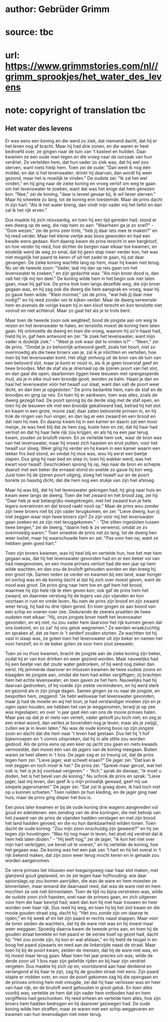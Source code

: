 # author: Gebrüder Grimm
# source: tbc
# url: https://www.grimmstories.com/nl//grimm_sprookjes/het_water_des_levens
# note: copyright of translation tbc

## Het water des levens 

Er was eens een koning en die werd zo ziek, dat niemand dacht, dat hij
er het leven nog af bracht. Maar hij had drie zonen, en die waren er
heel bedroefd over, ze gingen naar de tuin van 't kasteel en huilden.
Daar kwamen ze een oude man tegen en die vroeg naar de oorzaak van hun
verdriet. Ze vertelden hem, dat hun vader zo ziek was, dat hij wel zou
sterven, want niets hielp hem. Toen zei de oude: "Dan weet ik nog één
middel, en dat is het levenswater; drinkt hij daarvan, dan wordt hij
weer gezond, maar het is moeilijk te vinden." De oudste zei: "Ik zal
het wel vinden," en hij ging naar de zieke koning en vroeg verlof om
weg te gaan om het levenswater te zoeken, want dat was het enige dat hem
genezen kon. "Nee," zei de koning, "daar is teveel gevaar bij, ik wil
liever sterven." Maar hij smeekte zo lang, tot de koning erin
toestemde. Maar de prins dacht in zijn hart: "Als ik het water breng,
dan vindt mijn vader mij het liefst en dan zal ik het rijk erven."

Dus maakte hij zich reisvaardig, en toen hij een tijd gereden had, stond
er een dwerg op de weg, die riep hem zo aan: "Waarheen ga je zo
snel?" - "Dom wezen," zei de prins zeer trots, "heb jij daar iets
mee te maken?" en hij reed verder. Maar het kleine ventje was boos
geworden en had een kwade wens gedaan. Kort daarop kwam de prins terecht
in een bergkloof, en hoe verder hij reed, hoe dichter de bergen naar
elkaar toe kwamen, en eindelijk werd de weg zo smal, dat hij geen stap
meer verder kon; het was niet mogelijk het paard te keren of uit het
zadel te gaan, hij zat daar gevangen. De zieke koning wachtte lang op
hem, maar hij kwam niet terug. Nu zei de tweede zoon: "Vader, laat mij
dan op reis gaan om het levenswater te zoeken," en zijn gedachte was:
"Als mijn broer dood is, dan valt het rijk mij ten deel." De koning
wilde hem in het begin ook niet laten gaan, maar hij gaf toe. De prins
trok toen langs dezelfde weg, die zijn broer gegaan was, en hij zag ook
die dwerg die hem aansprak en vroeg, waar hij zo gauw heen wilde.
"Klein mormel," zei de prins, "wat heb jij daar mee nodig?" en hij
reed zonder om te kijken verder. Maar de dwerg verwenste hem en evenals
de vorige kwam hij in een kloof terecht en kon tenslotte niet vooruit en
niet achteruit. Maar zo gaat het als je te trots bent.

Maar toen de tweede zoon ook wegbleef, bood de jongste aan om weg te
reizen en het levenswater te halen, en tenslotte moest de koning hem
laten gaan. Hij ontmoette de dwerg en toen die vroeg, waarom hij zo'n
haast had, hield hij in, gaf hem antwoord en zei: "Ik zoek het
levenswater, want mijn vader is dodelijk ziek." - "Weet je ook waar
dat te vinden is?" - "Neen," zei de prins. "Omdat je zo behoorlijk
antwoord geeft, zoals het hoort, niet zo overmoedig als die twee broers
van je, zal ik je inlichten en vertellen, hoe men bij het levenswater
komt. Het stijgt omhoog uit de bron van de tuin van een betoverd slot,
maar je komt er nooit in, als ik je geen toverstaf geef en twee
broodjes. Met de staf sla je driemaal op de ijzeren poort van het slot,
en dan gaat die open; daarbinnen liggen twee leeuwen met opengesperde
muil, als je in elke muil een broodje gooit, worden ze kalm. Haast je
dan en haal het levenswater vóór het twaalf uur slaat, want dan valt de
poort weer dicht, en dan ben je opgesloten." De prins bedankte hem, nam
de staf en de broodjes en ging op reis. En toen hij er aankwam, toen was
alles, zoals de dwerg gezegd had. De poort sprong bij de derde slag met
de staf open, en toen hij de leeuwen elk met een broodje gekalmeerd had,
betrad hij het slot en kwam in een grote, mooie zaal; daar zaten
betoverde prinsen in, en hij trok de ringen van hun vinger, en dan lag
er een zwaard en een brood en dat nam hij mee. En daarop kwam hij in een
kamer en daarin zat een mooi meisje, ze was heel blij dat ze hem zag,
kuste hem en zei, dat hij haar had verlost en dat hij haar hele rijk zou
krijgen, en als hij na een jaar terug kwam, zouden ze bruiloft vieren.
En ze vertelde hem ook, waar de bron was van het levenswater, maar hij
moest zich haasten en eruit putten, voor het twaalf uur sloeg. Weer ging
hij verder en hij kwam in een kamer waarin een lekker fris bed stond, en
omdat hij moe was, wou hij eerst een beetje slapen. Dus ging hij naar
bed en sliep in; toen hij wakker werd, was het kwart voor twaalf.
Geschrokken sprong hij op, liep naar de bron en schepte daaruit met een
beker die ernaast stond en snelde zo gauw hij kon weg. Juist toen hij de
ijzeren poort uitging, sloeg het twaalf uur en de poort bonkte zo
haastig dicht, dat die hem nog een stukje van zijn hiel afsloeg.

Maar hij was blij, dat hij het levenswater gekregen had; hij ging naar
huis en kwam weer langs de dwerg. Toen die het zwaard en het brood zag,
zei hij: "Daar heb je wat belangrijks meegekregen, met het zwaard kun
je hele legers overwinnen en dat brood raakt nooit op." Maar de prins
wou zonder zijn twee broers niet bij zijn vader terugkomen, en zei:
"Lieve dwerg, kun jij niet zeggen waar mijn twee broers zijn? Ze zijn
vóór mij het levenswater gaan zoeken en ze zijn niet teruggekomen." -
"Die zitten ingesloten tussen twee bergen," zei de dwerg, "daarin heb
ik ze verwenst, omdat ze zo overmoedig waren." Toen smeekte de prins
net zo lang, tot de dwerg hen weer losliet, maar hij waarschuwde hem en
zei: "Pas voor hen op, want ze hebben geen goed hart."

Toen zijn broers kwamen, was hij heel blij en vertelde hun, hoe het met
hem gegaan was, dat hij het levenswater gevonden had en er een beker vol
van had meegenomen, en een mooie prinses verlost had die een jaar op hem
wilde wachten, en dan zou de bruiloft gehouden worden en dan kreeg hij
een groot rijk. Samen reden ze verder en kwamen bij een land, waar
honger en oorlog was en de koning dacht al dat hij zich over moest
geven, want de nood was groot. De prins ging naar hem toe en gaf hem het
brood, waarmee hij zijn hele rijk te eten geven kon; ook gaf de prins
hem het zwaard, en daarmee versloeg hij de legers van zijn vijanden en
kon voortaan in rust en vrede leven. Nu nam de prins zijn brood en zijn
zwaard weer terug, hij had nu drie rijken gered. En toen gingen ze aan
boord van een schip en voeren over zee. Gedurende de zeereis praatten de
twee oudsten met elkaar: "Hij, onze jongste broer heeft het levenswater
gevonden, en wij niet; nu zou vader hem daarvoor het rijk kunnen geven
dat ons toekomt, en zo zal' hij ons geluk wegnemen." Ze werden
wraakzuchtig en spraken af, dat ze hem in 't verderf zouden storten. Ze
wachtten tot hij vast in slaap was, ze goten toen het levenswater uit
zijn beker en namen het voor henzelf, en in de beker goten ze voor hem
zout zeewater.

Toen ze nu thuis kwamen, bracht de jongste aan de zieke koning zijn
beker, zodat hij er van kon drinken en weer gezond worden. Maar
nauwelijks had hij een beetje van dat zoute water gedronken, of hij werd
nog zieker dan eerst. Hij jammerde daarover en intussen kwamen de twee
oudste zoons en klaagden de jongste aan, omdat die hem had willen
vergiftigen; zij brachten hem het echte levenswater; en toen gaven ze
het hem. Nauwelijks had hij daarvan gedronken, of hij voelde zijn ziekte
verminderen, en hij werd sterk en gezond als in zijn jonge dagen. Samen
gingen ze nu naar de jongste, en bespotten hem, zeggend: "Je hebt
weliswaar het levenswater gevonden, maar jij had de moeite en wij het
loon; je had verstandiger moeten zijn en je ogen open houden; we hebben
het van je weggenomen, terwijl je op zee was ingeslapen; en over 'n
jaar gaat één van ons de mooie prinses halen. Maar pas op dat je er
niets van vertelt, vader gelooft jou toch niet; en zeg je een enkel
woord, dan verlies je bovendien nog je leven; maar als je zwijgt, zullen
we je in leven laten." Nu was de oude koning boos op zijn jongste zoon
en dacht dat die hem naar 't leven had gestaan. Dus liet hij 't hof
bijeenroepen en 't vonnis uitspreken, dat hij in alle stilte zou worden
gedood. Als de prins eens op een keer op jacht zou gaan en niets kwaads
vermoedde, dan moest één van de jagers van de koning meegaan. Buiten
waren ze heel alleen in 't bos. De jager zag er zo treurig uit, dat de
prins tegen hem zei: "Lieve jager, wat scheelt eraan?" De jager zei:
"Dat kan ik niet zeggen en toch moet ik het." De prins zei: "Spreek
maar gerust, wat het ook is: het is je bij voorbaat vergeven." -
"Ach," sprak de dienaar, "ik moet u doden, het is het bevel van de
koning." Nu schrok de prins en sprak: "Lieve jager, laat mij leven,
dan geef ik u mijn prinselijk gewaad, geef mij uw simpele
jagersmantel." De jager zei: "Dat zal ik graag doen, ik had toch niet
op u kunnen schieten." Toen ruilden ze hun kleding, en de jager ging
naar huis; maar de prins ging dieper het bos is.

Een poos later kwamen er bij de oude koning drie wagens aangereden vol
goud en edelstenen: een zending van de drie koningen, die met behulp van
het zwaard van de prins de vijanden hadden verslagen en met zijn brood
het land hadden gevoed, en die nu hun dankbaarheid wilden tonen. Toen
dacht de oude koning: "Zou mijn zoon onschuldig zijn geweest?" en hij
zei tegen zijn hovelingen: "Was hij nog maar in leven, het doet mij
verdriet dat ik hem heb laten doden." - "Hij leeft nog," zei de
jager, "ik kon het niet over mijn hart verkrijgen, uw bevel uit te
voeren," en hij vertelde de koning, hoe het gegaan was. De koning was
het een pak van 't hart en hij liet overal in 't rijk bekend maken,
dat zijn zoon weer terug mocht keren en in genade zou worden aangenomen.

De verre prinses liet intussen een toegangsweg naar haar slot maken, met
glanzend goud geplaveid, en ze zei tegen haar hofhouding: wie daar
spoorslags op zou komen aanrijden, die was de ware en hem moesten ze
binnenlaten, maar iemand die daarnaast reed, dat was de ware niet en hem
mochten ze ook niet binnenlaten. Toen de tijd nu bijna verstreken was,
wilde de oudste zoon zich haasten, snel naar de prinses gaan, en zich
uitgeven voor hem die haar bevrijd had; want dan kon hij met haar
trouwen en heer worden over haar rijk. Dus reed hij weg, en toen hij bij
het slot kwam en die mooie gouden straat zag, dacht hij: "Het zou zonde
zijn om daarop te rijden," en hij week af en liet zijn paard er rechts
naast stappen. Maar voor de toren zeiden de wachters, dat hij de ware
niet was en hij moest maar weer weggaan. Spoedig daarna kwam de tweede
prins aan, en toen hij de gouden straat bereikte en het paard er de
eerste hoef op gezet had, dacht hij: "Het zou zonde zijn, hij kon er
wat afslaan," en hij hield de teugel in en boog het paard zijwaarts en
reed aan de linkerzijde naast de straat. Maar toen hij bij de poort
kwam, zeiden de mensen, dat hij de ware niet was, en hij moest maar
terug gaan. Maar toen het jaar precies om was, wilde de derde zoon uit
't bos naar zijn geliefde rijden en bij haar zijn verdriet vergeten.
Dus maakte hij zich op en, voortdurend aan haar denkend en verlangend al
bij haar te zijn, zag hij de gouden straat niet eens. Zijn paard stapte
er midden over, en voor de poort gekomen zag hij die opengaan en de
prinses ontving hem met vreugde, zei dat hij haar verlosser was en heer
van haar rijk, en de bruiloft werd gehouden in groot geluk. En toen
alles voorbij was, vertelde ze hem dat zijn vader hem ontboden had en
hem vergiffenis had geschonken. Hij reed erheen en vertelde hem alles,
hoe zijn broers hem hadden bedrogen en hij daarover gezwegen had. De
oude koning wilde hen straffen, maar ze waren met een schip weggevaren
en kwamen van hun levensdagen niet meer terug.
